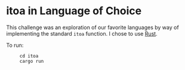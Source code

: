# itoa in Language of Choice

This challenge was an exploration of our favorite languages by way of implementing the standard `itoa` function. I chose to use [Rust](https://www.rust-lang.org).

To run:

         cd itoa
         cargo run
